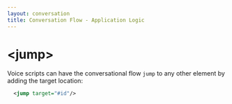 ```yaml
---
layout: conversation
title: Conversation Flow - Application Logic
---
```

# &lt;jump&gt;

Voice scripts can have the conversational flow `jump` to any other element by adding the target location:
```xml
  <jump target="#id"/>
```
